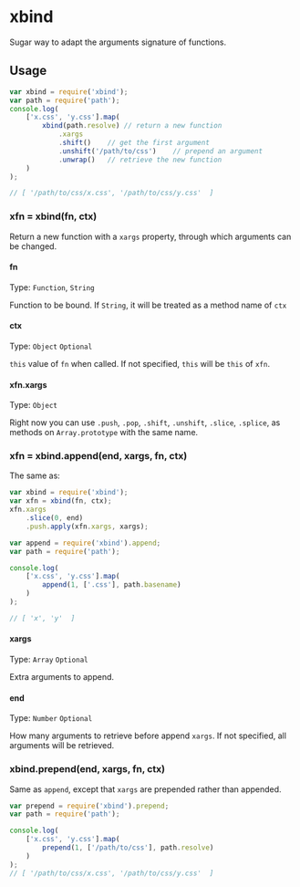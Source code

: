 # xbind

Sugar way to adapt the arguments signature of functions.

## Usage

```javascript
var xbind = require('xbind');
var path = require('path');
console.log(
    ['x.css', 'y.css'].map(
        xbind(path.resolve) // return a new function
            .xargs
            .shift()    // get the first argument
            .unshift('/path/to/css')    // prepend an argument
            .unwrap()   // retrieve the new function
    )
);

// [ '/path/to/css/x.css', '/path/to/css/y.css'  ]
```

### xfn = xbind(fn, ctx)

Return a new function with a `xargs` property, through which arguments can be changed.

#### fn

Type: `Function`, `String`

Function to be bound. If `String`, it will be treated as a method name of `ctx`

#### ctx

Type: `Object`
`Optional`

`this` value of `fn` when called.
If not specified, `this` will be `this` of `xfn`.

#### xfn.xargs

Type: `Object`

Right now you can use `.push`, `.pop`, `.shift`, `.unshift`, `.slice`, `.splice`, as methods on `Array.prototype` with the same name.


### xfn = xbind.append(end, xargs, fn, ctx)

The same as:

```javascript
var xbind = require('xbind');
var xfn = xbind(fn, ctx);
xfn.xargs
    .slice(0, end)
    .push.apply(xfn.xargs, xargs);

```

```javascript
var append = require('xbind').append;
var path = require('path');

console.log(
    ['x.css', 'y.css'].map(
        append(1, ['.css'], path.basename)
    )
);

// [ 'x', 'y'  ]

```

#### xargs

Type: `Array`
`Optional`

Extra arguments to append.

#### end

Type: `Number`
`Optional`

How many arguments to retrieve before append `xargs`.
If not specified, all arguments will be retrieved.


### xbind.prepend(end, xargs, fn, ctx)

Same as `append`, except that `xargs` are prepended rather than appended.

```javascript
var prepend = require('xbind').prepend;
var path = require('path');

console.log(
    ['x.css', 'y.css'].map(
        prepend(1, ['/path/to/css'], path.resolve)
    )
);
// [ '/path/to/css/x.css', '/path/to/css/y.css'  ]

```

